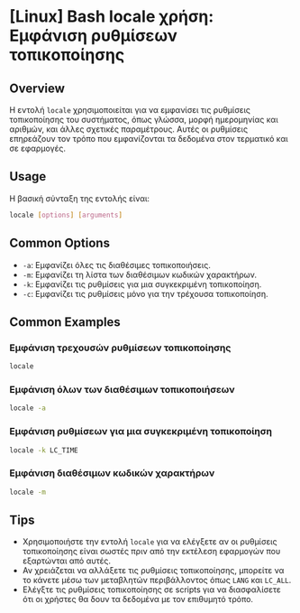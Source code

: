 # [Linux] Bash locale χρήση: Εμφάνιση ρυθμίσεων τοπικοποίησης

## Overview
Η εντολή `locale` χρησιμοποιείται για να εμφανίσει τις ρυθμίσεις τοπικοποίησης του συστήματος, όπως γλώσσα, μορφή ημερομηνίας και αριθμών, και άλλες σχετικές παραμέτρους. Αυτές οι ρυθμίσεις επηρεάζουν τον τρόπο που εμφανίζονται τα δεδομένα στον τερματικό και σε εφαρμογές.

## Usage
Η βασική σύνταξη της εντολής είναι:

```bash
locale [options] [arguments]
```

## Common Options
- `-a`: Εμφανίζει όλες τις διαθέσιμες τοπικοποιήσεις.
- `-m`: Εμφανίζει τη λίστα των διαθέσιμων κωδικών χαρακτήρων.
- `-k`: Εμφανίζει τις ρυθμίσεις για μια συγκεκριμένη τοπικοποίηση.
- `-c`: Εμφανίζει τις ρυθμίσεις μόνο για την τρέχουσα τοπικοποίηση.

## Common Examples
### Εμφάνιση τρεχουσών ρυθμίσεων τοπικοποίησης
```bash
locale
```

### Εμφάνιση όλων των διαθέσιμων τοπικοποιήσεων
```bash
locale -a
```

### Εμφάνιση ρυθμίσεων για μια συγκεκριμένη τοπικοποίηση
```bash
locale -k LC_TIME
```

### Εμφάνιση διαθέσιμων κωδικών χαρακτήρων
```bash
locale -m
```

## Tips
- Χρησιμοποιήστε την εντολή `locale` για να ελέγξετε αν οι ρυθμίσεις τοπικοποίησης είναι σωστές πριν από την εκτέλεση εφαρμογών που εξαρτώνται από αυτές.
- Αν χρειάζεται να αλλάξετε τις ρυθμίσεις τοπικοποίησης, μπορείτε να το κάνετε μέσω των μεταβλητών περιβάλλοντος όπως `LANG` και `LC_ALL`.
- Ελέγξτε τις ρυθμίσεις τοπικοποίησης σε scripts για να διασφαλίσετε ότι οι χρήστες θα δουν τα δεδομένα με τον επιθυμητό τρόπο.